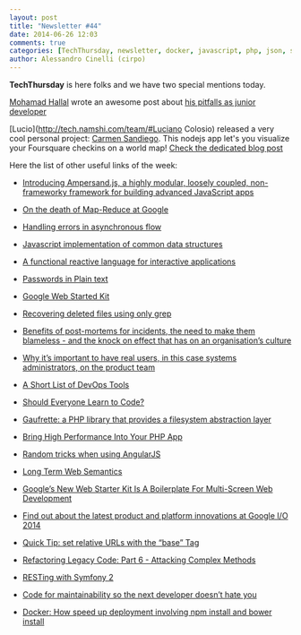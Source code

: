 ```yaml
---
layout: post
title: "Newsletter #44"
date: 2014-06-26 12:03
comments: true
categories: [TechThursday, newsletter, docker, javascript, php, json, symfony2, devops, api]
author: Alessandro Cinelli (cirpo)
---
```


**TechThursday** is here folks and we have two special mentions today.

[Mohamad Hallal](http://tech.namshi.com/team/#Mohamad%20Hallal) wrote an awesome post about [his pitfalls as junior developer](http://tech.namshi.com/blog/2014/06/24/when-you-start-working-as-a-software-developer-dot-dot-dot/)

[Lucio](http://tech.namshi.com/team/#Luciano Colosio) released a very cool personal project: [Carmen Sandiego](https://github.com/unlucio/carmensandiego).
This nodejs app let's you visualize your Foursquare checkins on a world map!
[Check the dedicated blog post](http://tech.namshi.com/blog/2014/06/24/where-in-the-world-is-carmen-san-diego/)


Here the list of other useful links of the week:

* [Introducing Ampersand.js, a highly modular, loosely coupled, non-frameworky framework for building advanced JavaScript apps](http://blog.andyet.com/2014/06/25/introducing-ampersand-js)

* [On the death of Map-Reduce at Google](http://the-paper-trail.org/blog/the-elephant-was-a-trojan-horse-on-the-death-of-map-reduce-at-google/)

* [Handling errors in asynchronous flow](http://strongloop.com/strongblog/comparing-node-js-promises-trycatch-zone-js-angular/)

* [Javascript implementation of common data structures](http://www.collectionsjs.com/)

<!-- more -->
* [A functional reactive language for interactive applications](http://elm-lang.org/)

* [Passwords in Plain text](http://plaintextoffenders.com/)

* [Google Web Started Kit](https://developers.google.com/web/starter-kit/)

* [Recovering deleted files using only grep](http://blog.nullspace.io/recovering-deleted-files-using-only-grep.html)

* [Benefits of post-mortems for incidents, the need to make them blameless - and the knock on effect that has on an organisation’s culture](http://www.paperplanes.de/2014/6/20/what-blameless-postmortem-taught-me.html)

* [Why it’s important to have real users, in this case systems administrators, on the product team](http://blog.jaywayco.co.uk/sysops-are-end-users-too/)

* [A Short List of DevOps Tools](http://newrelic.com/devops/toolset)

* [Should Everyone Learn to Code?](http://www.linuxinsider.com/story/Should-Everyone-Learn-to-Code-80634.html)

* [Gaufrette: a PHP library that provides a filesystem abstraction layer](http://knplabs.com/blog/2011/10/10/give-your-projects-a-gaufrette/)

* [Bring High Performance Into Your PHP App](http://marcjschmidt.de/blog/2014/02/08/php-high-performance.html)

* [Random tricks when using AngularJS](http://blog.tomaka17.com/2012/12/random-tricks-when-using-angularjs/)

* [Long Term Web Semantics](http://infrequently.org/2013/11/long-term-web-semantics/)

* [Google’s New Web Starter Kit Is A Boilerplate For Multi-Screen Web Development](http://techcrunch.com/2014/06/19/google-launches-web-starter-kit-a-boilerplate-for-multi-screen-web-development/)

* [Find out about the latest product and platform innovations at Google I/O 2014](http://www.youtube.com/playlist?list=PLOU2XLYxmsIJrr0ZjgPIR6n5PFTu7quwJ)

* [Quick Tip: set relative URLs with the “base” Tag](http://code.tutsplus.com/articles/quick-tip-set-relative-urls-with-the-base-tag--cms-21399)

* [Refactoring Legacy Code: Part 6 - Attacking Complex Methods](http://code.tutsplus.com/tutorials/refactoring-legacy-code-part-6-attacking-complex-methods--cms-21522)

* [RESTing with Symfony 2](http://friendsofsymfony.github.io/slides/resting-with-symfony2.html)

* [Code for maintainability so the next developer doesn’t hate you](http://keyholesoftware.com/2014/06/16/code-for-maintainability/)

* [Docker: How speed up deployment involving npm install and bower install](http://bitjudo.com/blog/2014/03/13/building-efficient-dockerfiles-node-dot-js/)




